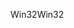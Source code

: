 <span data-ttu-id="c163f-101">Win32</span><span class="sxs-lookup"><span data-stu-id="c163f-101">Win32</span></span>